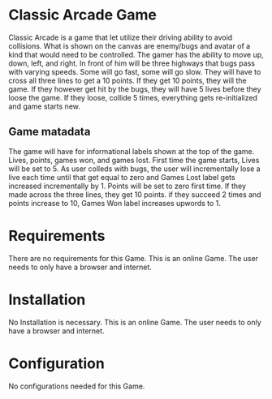 #  Classic Arcade Game
Classic Arcade is a game that let utilize their driving ability to avoid collisions. What is shown on the canvas are enemy/bugs and avatar of a kind that would need to be controlled. The gamer has the ability to move up, down, left, and right. In front of him will be three highways that bugs pass with varying speeds. Some will go fast, some will go slow. They will have to cross all three lines to get a 10 points. If they get 10 points, they will the game. If they however get hit by the bugs, they will have 5 lives before they loose the game. If they loose, collide 5 times, everything gets re-initialized and game starts new.

## Game matadata
The game will have for informational labels shown at the top of the game. Lives, points, games won, and games lost. First time the game starts, Lives will be set to 5. As user colleds with bugs, the user will incrementally lose a live each time until that get equal to zero and Games Lost label gets increased incrementally by 1. Points will be set to zero first time. If they made across the three lines, they get 10 points. if they succeed 2 times and points increase to 10, Games Won label increases upwords to 1. 

# Requirements
There are no requirements for this Game. This is an online Game. The user needs to only have a browser and internet.

# Installation
No Installation is necessary. This is an online Game. The user needs to only have a browser and internet.

# Configuration
No configurations needed for this Game.


